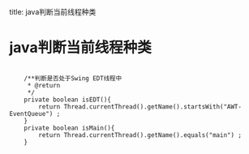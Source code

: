 title: java判断当前线程种类 

#  java判断当前线程种类 
```

    /**判断是否处于Swing EDT线程中
     * @return
     */
    private boolean isEDT(){
    	return Thread.currentThread().getName().startsWith("AWT-EventQueue") ;
    }
    private boolean isMain(){
    	return Thread.currentThread().getName().equals("main") ;
    }

```